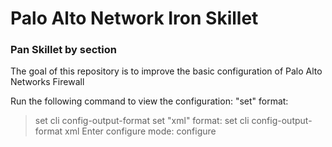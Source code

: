 # Palo Alto Network Iron Skillet

### Pan Skillet by section

The goal of this repository is to improve the basic configuration of Palo Alto Networks Firewall

Run the following command to view the configuration:
"set" format:
> set cli config-output-format set
"xml" format:
> set cli config-output-format xml
Enter configure mode:
> configure